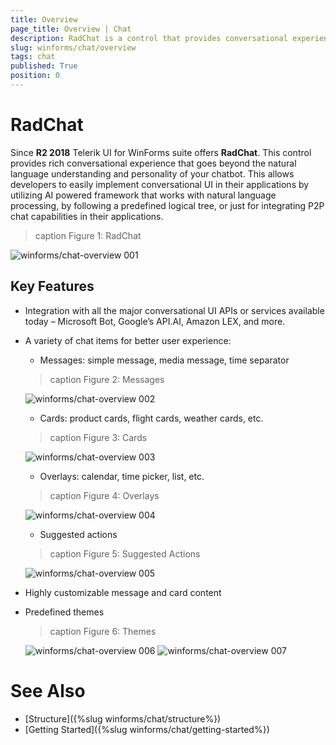 ```yaml
---
title: Overview
page_title: Overview | Chat
description: RadChat is a control that provides conversational experience
slug: winforms/chat/overview 
tags: chat
published: True
position: 0 
---
```


# RadChat

Since **R2 2018** Telerik UI for WinForms suite offers **RadChat**. This control provides rich conversational experience that goes beyond the natural language understanding and personality of your chatbot. This allows developers to easily implement conversational UI in their applications by utilizing AI powered framework that works with natural language processing, by following a predefined logical tree, or just for integrating P2P chat capabilities in their applications. 

>caption Figure 1: RadChat

![winforms/chat-overview 001](images/chat-overview001.gif) 

## Key Features

- Integration with all the major conversational UI APIs or services available today – Microsoft Bot, Google’s API.AI, Amazon LEX, and more. 
- A variety of chat items for better user experience:
	* Messages: simple message, media message, time separator
	>caption Figure 2: Messages

	![winforms/chat-overview 002](images/chat-overview002.png) 
	* Cards: product cards, flight cards, weather cards, etc.
	>caption Figure 3: Cards

	![winforms/chat-overview 003](images/chat-overview003.gif) 
	* Overlays: calendar, time picker, list, etc.
	>caption Figure 4: Overlays

	![winforms/chat-overview 004](images/chat-overview004.gif) 
	* Suggested actions
	>caption Figure 5: Suggested Actions

	![winforms/chat-overview 005](images/chat-overview005.png) 
- Highly customizable message and card content
- Predefined themes
	>caption Figure 6: Themes

	![winforms/chat-overview 006](images/chat-overview006.png) 
	![winforms/chat-overview 007](images/chat-overview007.png) 

# See Also

* [Structure]({%slug winforms/chat/structure%})
* [Getting Started]({%slug winforms/chat/getting-started%})
 
        
